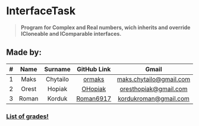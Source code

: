 # InterfaceTask

> __Program for Complex and Real numbers, wich inherits and override ICloneable and IComparable interfaces.__


## Made by:


|#  | Name          | Surname       |GitHub Link     |Gmail     |
|:-:|:-------------:|:-------------:|:--------------:|:---------:|
|1  | Maks          | Chytailo      | [ormaks][1]    |maks.chytailo@gmail.com|
|2  | Orest         | Hopiak        | [OHopiak][2]   |oresthopiak@gmail.com|
|3  | Roman         | Korduk        | [Roman6917][3] |kordukroman@gmail.com|


### [List of grades!][4]

[1]: https://github.com/ormaks
[2]: https://github.com/OHopiak
[3]: https://github.com/Roman6917
[4]: https://docs.google.com/spreadsheets/d/1ENfOe8_ipVdG2U7qClhQw1cZVeQ9kXLNTx2xjTb7NW4/edit#gid=0 "Google document link"
